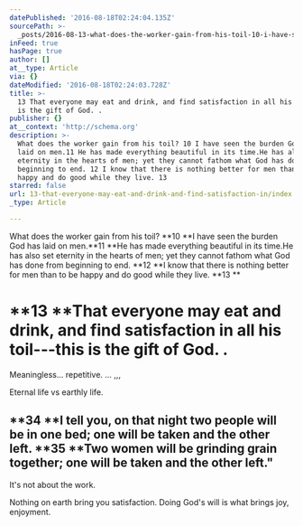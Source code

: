 ```yaml
---
datePublished: '2016-08-18T02:24:04.135Z'
sourcePath: >-
  _posts/2016-08-13-what-does-the-worker-gain-from-his-toil-10-i-have-seen-the.md
inFeed: true
hasPage: true
author: []
at__type: Article
via: {}
dateModified: '2016-08-18T02:24:03.728Z'
title: >-
  13 That everyone may eat and drink, and find satisfaction in all his toil—this
  is the gift of God. .
publisher: {}
at__context: 'http://schema.org'
description: >-
  What does the worker gain from his toil? 10 I have seen the burden God has
  laid on men.11 He has made everything beautiful in its time.He has also set
  eternity in the hearts of men; yet they cannot fathom what God has done from
  beginning to end. 12 I know that there is nothing better for men than to be
  happy and do good while they live. 13 
starred: false
url: 13-that-everyone-may-eat-and-drink-and-find-satisfaction-in/index.html
_type: Article

---
```

What does the worker gain from his toil? **10 **I have seen the burden God has laid on men.**11 **He has made everything beautiful in its time.He has also set eternity in the hearts of men; yet they cannot fathom what God has done from beginning to end. **12 **I know that there is nothing better for men than to be happy and do good while they live. **13 **

# **13 **That everyone may eat and drink, and find satisfaction in all his toil---this is the gift of God. .

Meaningless... repetitive. ... ,,,

Eternal life vs earthly life.

## **34 **I tell you, on that night two people will be in one bed; one will be taken and the other left. **35 **Two women will be grinding grain together; one will be taken and the other left."

It's not about the work.

Nothing on earth bring you satisfaction. Doing God's will is what brings joy, enjoyment.